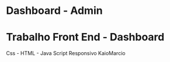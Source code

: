 # Dashboard - Admin
# Trabalho Front End - Dashboard 
Css - HTML - Java Script
Responsivo
KaioMarcio
